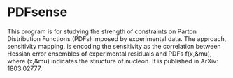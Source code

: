 # PDFsense
This program is for studying the strength of constraints on Parton Distribution Functions (PDFs) imposed by experimental data. 
The approach, sensitivity mapping, is encoding the sensitivity as the correlation between Hessian error ensembles of experimental residuals and PDFs f(x,&mu), where (x,&mu) indicates the structure of nucleon. It is published in ArXiv: 1803.02777. 

